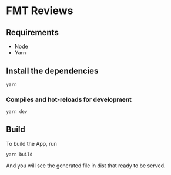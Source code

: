 # FMT Reviews

## Requirements

- Node
- Yarn

## Install the dependencies
```bash
yarn
```

### Compiles and hot-reloads for development
```
yarn dev
```

## Build
To build the App, run

```cmd
yarn build
```
And you will see the generated file in dist that ready to be served.